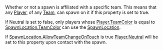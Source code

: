 Whether or not a spawn is affiliated with a specific team. This means that any [Player](https://developer.roblox.com/en-us/api-reference/class/Player), of any [Team](https://developer.roblox.com/en-us/api-reference/class/Team), can spawn on it if this property is set to true.

If Neutral is set to false, only players whose [Player.TeamColor](https://developer.roblox.com/en-us/api-reference/property/Player/TeamColor) is equal to [SpawnLocation.TeamColor](https://developer.roblox.com/en-us/api-reference/property/SpawnLocation/TeamColor) can use the [SpawnLocation](https://developer.roblox.com/en-us/api-reference/class/SpawnLocation).

If [SpawnLocation.AllowTeamChangeOnTouch](https://developer.roblox.com/en-us/api-reference/property/SpawnLocation/AllowTeamChangeOnTouch) is true [Player.Neutral](https://developer.roblox.com/en-us/api-reference/property/Player/Neutral) will be set to this property upon contact with the spawn.